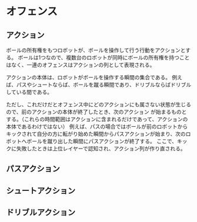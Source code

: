 # オフェンス

## アクション

ボールの所有権をもつロボットが、ボールを操作して行う行動をアクションとする。
ボールは1つなので、複数台のロボットが同時にボールの所有権を持つことはなく、一連のオフェンスはアクションの列として表現される。

アクションの本体は、ロボットがボールを操作する瞬間の集合である。
例えば、パスやシュートならば、ボールを蹴る瞬間であり、ドリブルならばドリブルしている間である。

ただし、これだけだとオフェンス中にどのアクションにも属さない状態が生じるので、前のアクションの本体が終了したとき、次のアクション
が始まるものとする。（これらの時間範囲はアクションに含まれるだけであって、アクションの本体であるわけではない）
例えば、パスの場合ではボールが前のロボットからキックされて自分の方に転がり始めた瞬間からパスアクションが始まり、次のロボットへボールを蹴り出した瞬間にパスアクションが終了する。
ここで、キックに失敗したときは上位レイヤーで認知され、アクション列が作り直される。

## パスアクション

## シュートアクション

## ドリブルアクション
